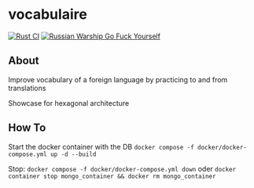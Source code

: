 # vocabulaire


[![Rust CI](https://github.com/quattervals/vocabulaire/actions/workflows/vocabulaire.yml/badge.svg?branch=main)](https://github.com/quattervals/vocabulaire/actions/workflows/vocabulaire.yml)
[![Russian Warship Go Fuck Yourself](https://raw.githubusercontent.com/vshymanskyy/StandWithUkraine/main/badges/RussianWarship.svg)](https://stand-with-ukraine.pp.ua)


## About

Improve vocabulary of a foreign language by practicing to and from translations

Showcase for hexagonal architecture



## How To

Start the docker container with the DB
`docker compose -f docker/docker-compose.yml up -d --build`

Stop:
`docker compose -f docker/docker-compose.yml down`
oder
`docker container stop mongo_container && docker rm mongo_container`
